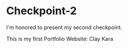 # Checkpoint-2
I'm honored to present my second checkpoint.

This is my first Portfolio Website: Clay Kara
